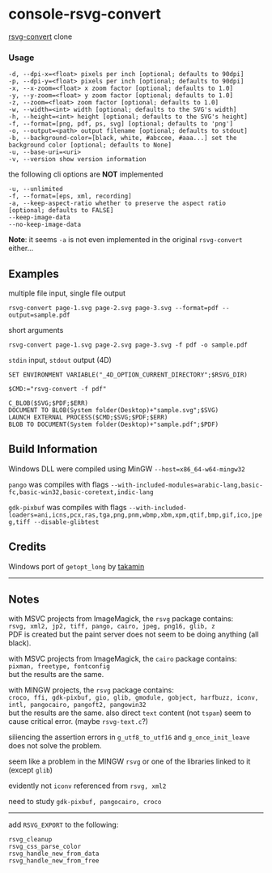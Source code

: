 # console-rsvg-convert
[rsvg-convert](https://github.com/brion/librsvg/blob/master/rsvg-convert.c) clone

### Usage

```
-d, --dpi-x=<float> pixels per inch [optional; defaults to 90dpi]
-p, --dpi-y=<float> pixels per inch [optional; defaults to 90dpi]
-x, --x-zoom=<float> x zoom factor [optional; defaults to 1.0]
-y, --y-zoom=<float> y zoom factor [optional; defaults to 1.0]
-z, --zoom=<float> zoom factor [optional; defaults to 1.0]
-w, --width=<int> width [optional; defaults to the SVG's width]
-h, --height=<int> height [optional; defaults to the SVG's height]
-f, --format=[png, pdf, ps, svg] [optional; defaults to 'png']
-o, --output=<path> output filename [optional; defaults to stdout]
-b, --background-color=[black, white, #abccee, #aaa...] set the background color [optional; defaults to None]
-u, --base-uri=<uri>
-v, --version show version information
```

the following cli options are **NOT** implemented

```
-u, --unlimited
-f, --format=[eps, xml, recording]
-a, --keep-aspect-ratio whether to preserve the aspect ratio [optional; defaults to FALSE]
--keep-image-data
--no-keep-image-data
```

**Note**: it seems ``-a`` is not even implemented in the original ``rsvg-convert`` either...

## Examples

multiple file input, single file output 

```
rsvg-convert page-1.svg page-2.svg page-3.svg --format=pdf --output=sample.pdf
```

short arguments

```
rsvg-convert page-1.svg page-2.svg page-3.svg -f pdf -o sample.pdf
```

``stdin`` input, ``stdout`` output (4D)

```
SET ENVIRONMENT VARIABLE("_4D_OPTION_CURRENT_DIRECTORY";$RSVG_DIR)

$CMD:="rsvg-convert -f pdf"

C_BLOB($SVG;$PDF;$ERR)
DOCUMENT TO BLOB(System folder(Desktop)+"sample.svg";$SVG)
LAUNCH EXTERNAL PROCESS($CMD;$SVG;$PDF;$ERR)
BLOB TO DOCUMENT(System folder(Desktop)+"sample.pdf";$PDF)
```
## Build Information

Windows DLL were compiled using MinGW ``--host=x86_64-w64-mingw32``

``pango`` was compiles with flags ``--with-included-modules=arabic-lang,basic-fc,basic-win32,basic-coretext,indic-lang``

``gdk-pixbuf`` was compiles with flags ``--with-included-loaders=ani,icns,pcx,ras,tga,png,pnm,wbmp,xbm,xpm,qtif,bmp,gif,ico,jpeg,tiff --disable-glibtest ``

## Credits 

Windows port of ``getopt_long`` by [takamin](https://github.com/takamin/win-c)

---

## Notes

with MSVC projects from ImageMagick, the ``rsvg`` package contains:  
``rsvg, xml2, jp2, tiff, pango, cairo, jpeg, png16, glib, z``  
PDF is created but the paint server does not seem to be doing anything (all black).

with MSVC projects from ImageMagick, the ``cairo`` package contains:  
``pixman, freetype, fontconfig``  
but the results are the same.

with MINGW projects, the ``rsvg`` package contains:  
``croco, ffi, gdk-pixbuf, gio, glib, gmodule, gobject, harfbuzz, iconv, intl, pangocairo, pangoft2, pangowin32``  
but the results are the same. also direct ``text`` content (not ``tspan``) seem to cause critical error. (maybe ``rsvg-text.c``?)

siliencing the assertion errors in ``g_utf8_to_utf16`` and ``g_once_init_leave`` does not solve the problem.  

seem like a problem in the MINGW ``rsvg`` or one of the libraries linked to it (except ``glib``)  

evidently not ``iconv`` referenced from ``rsvg, xml2``  

need to study ``gdk-pixbuf, pangocairo, croco``


---

add ``RSVG_EXPORT`` to the following:  

```
rsvg_cleanup
rsvg_css_parse_color
rsvg_handle_new_from_data
rsvg_handle_new_from_free
```
